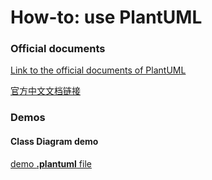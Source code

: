 # How-to: use PlantUML

### Official documents

[Link to the official documents of PlantUML](http://plantuml.com/en/guide)

[官方中文文档链接](http://plantuml.com/zh/guide)



### Demos

#### Class Diagram demo

[demo **.plantuml** file](plantuml_demo/class_diagram.plantuml)

